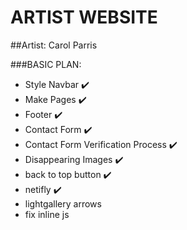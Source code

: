 # ARTIST WEBSITE
##Artist: Carol Parris

###BASIC PLAN:
* Style Navbar :heavy_check_mark:
* Make Pages :heavy_check_mark:
* Footer :heavy_check_mark:
* Contact Form :heavy_check_mark:
* Contact Form Verification Process :heavy_check_mark:
* Disappearing Images :heavy_check_mark:
* back to top button :heavy_check_mark:
* netifly :heavy_check_mark:
* lightgallery arrows 
* fix inline js


